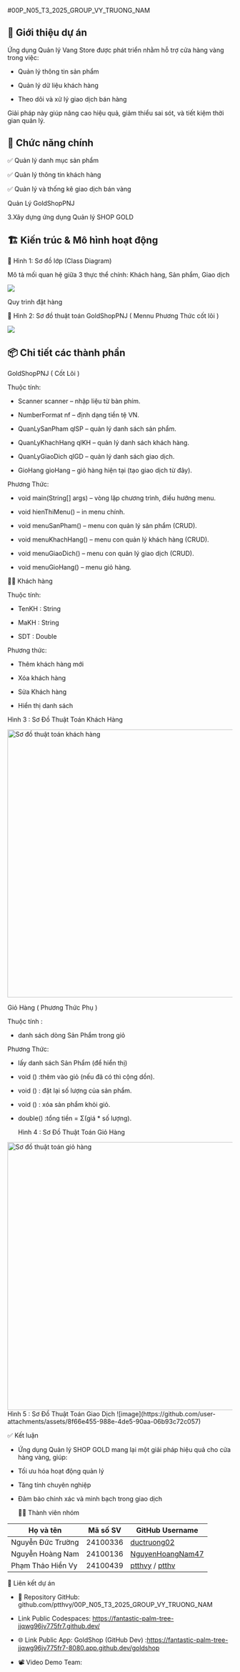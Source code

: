 #00P_N05_T3_2025_GROUP_VY_TRUONG_NAM

## 🔰 Giới thiệu dự án

Ứng dụng Quản lý Vang Store được phát triển nhằm hỗ trợ cửa hàng vàng trong việc:

- Quản lý thông tin sản phẩm

- Quản lý dữ liệu khách hàng

- Theo dõi và xử lý giao dịch bán hàng

Giải pháp này giúp nâng cao hiệu quả, giảm thiểu sai sót, và tiết kiệm thời gian quản lý.

## 🔧 Chức năng chính

✅ Quản lý danh mục sản phẩm

✅ Quản lý thông tin khách hàng

✅ Quản lý và thống kê giao dịch bán vàng

  Quản Lý GoldShopPNJ
  

3.Xây dựng ứng dụng Quản lý SHOP GOLD

## 🏗️ Kiến trúc & Mô hình hoạt động

🔹 Hình 1: Sơ đồ lớp (Class Diagram)

Mô tả mối quan hệ giữa 3 thực thể chính: Khách hàng, Sản phẩm, Giao dịch

<img src='Anh/SƠ ĐỒ CHỨC NĂNG.jpg'>

Quy trình đặt hàng 

🔹 Hình 2: Sơ đồ thuật toán GoldShopPNJ ( Mennu Phương Thức cốt lõi )

<img src='Anh/SODOTHUATTOAN3DOITUONG (1).jpg'>

## 📦 Chi tiết các thành phần

GoldShopPNJ ( Cốt Lõi )

Thuộc tính: 

- Scanner scanner – nhập liệu từ bàn phím.

-  NumberFormat nf – định dạng tiền tệ VN.

- QuanLySanPham qlSP – quản lý danh sách sản phẩm.

- QuanLyKhachHang qlKH – quản lý danh sách khách hàng.

-  QuanLyGiaoDich qlGD – quản lý danh sách giao dịch.

-  GioHang gioHang – giỏ hàng hiện tại (tạo giao dịch từ đây).

  Phương Thức:

 -  void main(String[] args) – vòng lặp chương trình, điều hướng menu.

 -  void hienThiMenu() – in menu chính.

 -   void menuSanPham() – menu con quản lý sản phẩm (CRUD).

 -   void menuKhachHang() – menu con quản lý khách hàng (CRUD).

 -   void menuGiaoDich() – menu con  quản lý giao dịch (CRUD).

 -    void menuGioHang() – menu giỏ hàng.



🧍‍♂️ Khách hàng

Thuộc tính:

- TenKH : String

- MaKH : String

- SDT : Double

Phương thức:

- Thêm khách hàng mới

- Xóa khách hàng

- Sửa Khách hàng

- Hiển thị danh sách

Hình 3 : Sơ Đồ Thuật Toán Khách Hàng 

  <img src="Anh/SODOTHUATTIANKHACHHANG.jpg" alt="Sơ đồ thuật toán khách hàng " width="600">
  

  Giỏ Hàng ( Phương Thức Phụ )

Thuộc tính :

- danh sách dòng Sản Phẩm trong giỏ

Phương Thức:

- lấy danh sách Sản Phẩm (để hiển thị)

- void () :thêm vào giỏ (nếu đã có thì cộng dồn).

- void () : đặt lại số lượng của sản phẩm.

- void () : xóa sản phẩm khỏi giỏ.

- double() :tổng tiền = Σ(giá * số lượng).

  Hình 4 : Sơ Đồ Thuật Toán Giỏ Hàng
  
 <img src="Anh/SODOTHUATTOANGIOHANG.jpg" alt="Sơ đồ thuật toán giỏ hàng " width="600">
  Hình 5 : Sơ Đồ Thuật Toán Giao Dịch
  ![image](https://github.com/user-attachments/assets/8f66e455-988e-4de5-90aa-06b93c72c057)



✅ Kết luận

- Ứng dụng Quản lý SHOP GOLD mang lại một giải pháp hiệu quả cho cửa hàng vàng, giúp:

- Tối ưu hóa hoạt động quản lý

- Tăng tính chuyên nghiệp

- Đảm bảo chính xác và minh bạch trong giao dịch

  👨‍💻 Thành viên nhóm


| Họ và tên             | Mã số SV  | GitHub Username         |
|------------------------|-----------|--------------------------|
| Nguyễn Đức Trường      | 24100336  | [ductruong02](https://github.com/ductruong02) |
| Nguyễn Hoàng Nam       | 24100136  | [NguyenHoangNam47](https://github.com/NguyenHoangNam47) |
| Phạm Thảo Hiền Vy      | 24100439  | [ptthvy](https://github.com/ptthvy) / [ptthv](https://github.com/ptthv) |

🔗 Liên kết dự án

- 📁 Repository GitHub:
github.com/ptthvy/00P_N05_T3_2025_GROUP_VY_TRUONG_NAM

- Link Public Codespaces: https://fantastic-palm-tree-jjqwg96jv775fr7.github.dev/
  
- 🌐 Link Public App:
GoldShop (GitHub Dev) :https://fantastic-palm-tree-jjqwg96jv775fr7-8080.app.github.dev/goldshop

- 📽️ Video Demo Team:
